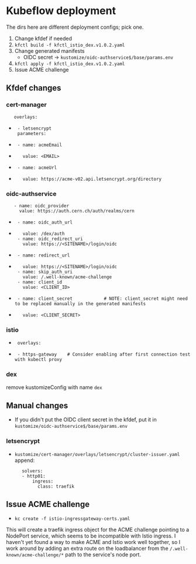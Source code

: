 # Kubeflow deployment

The dirs here are different deployment configs; pick one.

1. Change kfdef if needed
1. `kfctl build -f kfctl_istio_dex.v1.0.2.yaml`
1. Change generated manifests
   - OIDC secret -> `kustomize/oidc-authservice$/base/params.env`
1. `kfctl apply -f kfctl_istio_dex.v1.0.2.yaml`
1. Issue ACME challenge

## Kfdef changes

### cert-manager

       overlays:
+      - letsencrypt
       parameters:
+      - name: acmeEmail
+        value: <EMAIL>
+      - name: acmeUrl
+        value: https://acme-v02.api.letsencrypt.org/directory

### oidc-authservice

       - name: oidc_provider
         value: https://auth.cern.ch/auth/realms/cern
-      - name: oidc_auth_url
-        value: /dex/auth
       - name: oidc_redirect_uri
         value: https://<SITENAME>/login/oidc
+      - name: redirect_url
+        value: https://<SITENAME>/login/oidc
       - name: skip_auth_uri
         value: /.well-known/acme-challenge
       - name: client_id
         value: <CLIENT_ID>
+      - name: client_secret			# NOTE: client_secret might need to be replaced manually in the generated manifests
+        value: <CLIENT_SECRET>

### istio

+      overlays:
+      - https-gateway    # Consider enabling after first connection test with kubectl proxy

### dex

remove kustomizeConfig with name `dex`

## Manual changes

- If you didn't put the OIDC client secret in the kfdef, put it in `kustomize/oidc-authservice$/base/params.env`

### letsencrypt

- `kustomize/cert-manager/overlays/letsencrypt/cluster-issuer.yaml` append:
```
      solvers:
      - http01:
          ingress:
            class: traefik
```

## Issue ACME challenge
- `kc create -f istio-ingressgateway-certs.yaml`

This will create a traefik ingress object for the ACME challenge pointing to a NodePort service,
which seems to be incompatible with Istio ingress.
I haven't yet found a way to make ACME and Istio work well together, so I work around
by adding an extra route on the loadbalancer from the `/.well-known/acme-challenge/*` path
to the service's node port.

